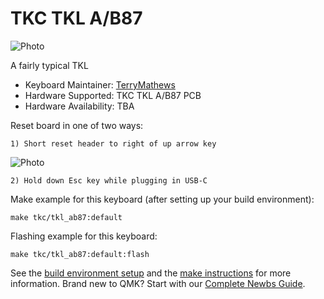 # TKC TKL A/B87

![Photo](https://i.imgur.com/BRHfEbHl.jpg)

A fairly typical TKL

* Keyboard Maintainer: [TerryMathews](https://github.com/TerryMathews)
* Hardware Supported: TKC TKL A/B87 PCB
* Hardware Availability: TBA

	
Reset board in one of two ways:

	1) Short reset header to right of up arrow key
![Photo](https://i.imgur.com/S01CTTGl.jpg)
	
	2) Hold down Esc key while plugging in USB-C

Make example for this keyboard (after setting up your build environment):

    make tkc/tkl_ab87:default

Flashing example for this keyboard:

    make tkc/tkl_ab87:default:flash

See the [build environment setup](https://docs.qmk.fm/#/getting_started_build_tools) and the [make instructions](https://docs.qmk.fm/#/getting_started_make_guide) for more information. Brand new to QMK? Start with our [Complete Newbs Guide](https://docs.qmk.fm/#/newbs).
